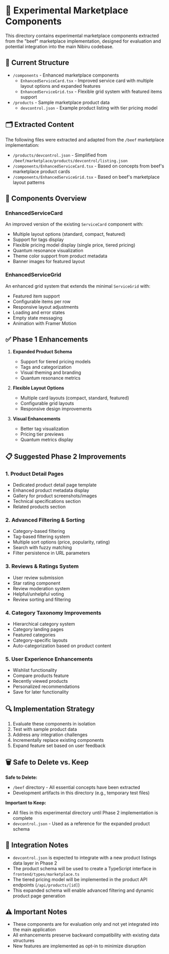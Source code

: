 # 🧪 Experimental Marketplace Components

This directory contains experimental marketplace components extracted from the "beef" marketplace implementation, designed for evaluation and potential integration into the main Nibiru codebase.

## 📁 Current Structure

- `/components` - Enhanced marketplace components
  - `EnhancedServiceCard.tsx` - Improved service card with multiple layout options and expanded features
  - `EnhancedServiceGrid.tsx` - Flexible grid system with featured items support
- `/products` - Sample marketplace product data
  - `devcontrol.json` - Example product listing with tier pricing model

## 🗂️ Extracted Content

The following files were extracted and adapted from the `/beef` marketplace implementation:

- `/products/devcontrol.json` - Simplified from `/beef/marketplace/products/devcontrol/listing.json`
- `/components/EnhancedServiceCard.tsx` - Based on concepts from beef's marketplace product cards
- `/components/EnhancedServiceGrid.tsx` - Based on beef's marketplace layout patterns

## 🧠 Components Overview

### EnhancedServiceCard

An improved version of the existing `ServiceCard` component with:

- Multiple layout options (standard, compact, featured)
- Support for tags display
- Flexible pricing model display (single price, tiered pricing)
- Quantum resonance visualization
- Theme color support from product metadata
- Banner images for featured layout

### EnhancedServiceGrid

An enhanced grid system that extends the minimal `ServiceGrid` with:

- Featured item support
- Configurable items per row
- Responsive layout adjustments
- Loading and error states
- Empty state messaging
- Animation with Framer Motion

## ✅ Phase 1 Enhancements

1. **Expanded Product Schema**
   - Support for tiered pricing models
   - Tags and categorization
   - Visual theming and branding
   - Quantum resonance metrics

2. **Flexible Layout Options**
   - Multiple card layouts (compact, standard, featured)
   - Configurable grid layouts
   - Responsive design improvements

3. **Visual Enhancements**
   - Better tag visualization
   - Pricing tier previews
   - Quantum metrics display

## 📋 Suggested Phase 2 Improvements

### 1. Product Detail Pages
- Dedicated product detail page template
- Enhanced product metadata display
- Gallery for product screenshots/images
- Technical specifications section
- Related products section

### 2. Advanced Filtering & Sorting
- Category-based filtering
- Tag-based filtering system
- Multiple sort options (price, popularity, rating)
- Search with fuzzy matching
- Filter persistence in URL parameters

### 3. Reviews & Ratings System
- User review submission
- Star rating component
- Review moderation system
- Helpful/unhelpful voting
- Review sorting and filtering

### 4. Category Taxonomy Improvements
- Hierarchical category system
- Category landing pages
- Featured categories
- Category-specific layouts
- Auto-categorization based on product content

### 5. User Experience Enhancements
- Wishlist functionality
- Compare products feature
- Recently viewed products
- Personalized recommendations
- Save for later functionality

## 🔍 Implementation Strategy

1. Evaluate these components in isolation
2. Test with sample product data
3. Address any integration challenges
4. Incrementally replace existing components
5. Expand feature set based on user feedback

## 🗑️ Safe to Delete vs. Keep

**Safe to Delete:**
- `/beef` directory - All essential concepts have been extracted
- Development artifacts in this directory (e.g., temporary test files)

**Important to Keep:**
- All files in this experimental directory until Phase 2 implementation is complete
- `devcontrol.json` - Used as a reference for the expanded product schema

## 🔄 Integration Notes

- `devcontrol.json` is expected to integrate with a new product listings data layer in Phase 2
- The product schema will be used to create a TypeScript interface in `frontend/types/marketplace.ts`
- The tiered pricing model will be implemented in the product API endpoints (`/api/products/[id]`)
- This expanded schema will enable advanced filtering and dynamic product page generation

## ⚠️ Important Notes

- These components are for evaluation only and not yet integrated into the main application
- All enhancements preserve backward compatibility with existing data structures
- New features are implemented as opt-in to minimize disruption 